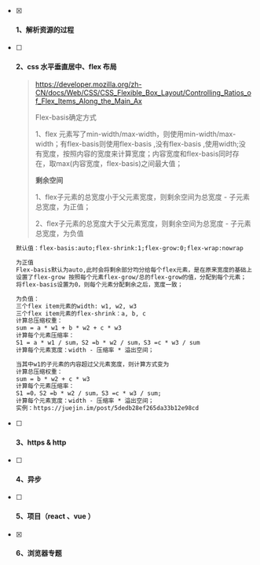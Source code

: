 - [x] #### 1、解析资源的过程 

- [ ] #### 2、css 水平垂直居中、flex 布局 

  > https://developer.mozilla.org/zh-CN/docs/Web/CSS/CSS_Flexible_Box_Layout/Controlling_Ratios_of_Flex_Items_Along_the_Main_Ax
  >
  > Flex-basis确定方式
  >
  > 1、flex 元素写了min-width/max-width，则使用min-width/max-width；有flex-basis则使用flex-basis ,没有flex-basis ,使用width;没有宽度，按照内容的宽度来计算宽度；内容宽度和flex-basis同时存在，取max(内容宽度，flex-basis)之间最大值；
  >
  > __剩余空间__
  >
  > 1、flex子元素的总宽度小于父元素宽度，则剩余空间为总宽度 - 子元素总宽度，为正值；
  >
  > 2、flex子元素的总宽度大于父元素宽度，则剩余空间为总宽度 - 子元素总宽度，为负值

  ```latex
  默认值：flex-basis:auto;flex-shrink:1;flex-grow:0;flex-wrap:nowrap
  
  为正值
  Flex-basis默认为auto,此时会将剩余部分均分给每个flex元素，是在原来宽度的基础上加分配的宽度；
  设置了flex-grow 按照每个元素flex-grow/总的flex-grow的值，分配到每个元素；
  将flex-basis设置为0，则每个元素分配剩余之后，宽度一致；
  
  为负值：
  三个flex item元素的width: w1, w2, w3
  三个flex item元素的flex-shrink：a, b, c
  计算总压缩权重：
  sum = a * w1 + b * w2 + c * w3
  计算每个元素压缩率：
  S1 = a * w1 / sum，S2 =b * w2 / sum，S3 =c * w3 / sum
  计算每个元素宽度：width - 压缩率 * 溢出空间；
  
  当其中w1的子元素的内容超过父元素宽度，则计算方式变为
  计算总压缩权重：
  sum = b * w2 + c * w3
  计算每个元素压缩率：
  S1 =0，S2 =b * w2 / sum，S3 =c * w3 / sum;
  计算每个元素宽度：width - 压缩率 * 溢出空间；
  实例：https://juejin.im/post/5dedb28ef265da33b12e98cd
  ```

- [ ] #### 3、https & http

- [ ] #### 4、异步

- [ ] #### 5、项目（react 、vue ）

- [x] #### 6、浏览器专题

